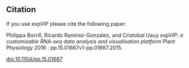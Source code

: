 ## Citation
If you use expVIP please cite the following paper:


Philippa Borrill, Ricardo Ramirez-Gonzalez, and Cristobal Uauy 
_expVIP: a customisable RNA-seq data analysis and visualisation platform_
Plant Physiology 2016 : pp.15.01667v1-pp.01667.2015.

[doi:10.1104/pp.15.01667](http://dx.doi.org/10.1104/pp.15.01667)
